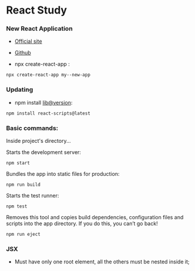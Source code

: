 # React Study

### New React Application

+ [Official site](https://facebook.github.io/create-react-app/ "Create React App")
+ [Github](https://github.com/facebook/create-react-app "facebook/create-react-app")


+ npx create-react-app <name of application>:
```
npx create-react-app my--new-app
```

### Updating

+ npm install <lib@version>:
```
npm install react-scripts@latest
```

### Basic commands:

Inside project's directory...


Starts the development server:
```
npm start
```

Bundles the app into static files for production:
```
npm run build
```

Starts the test runner:
```
npm test
```
    
Removes this tool and copies build dependencies, configuration files and scripts into the app directory. If you do this, 
you can’t go back!

```
npm run eject
```

### JSX

+ Must have only one root element, all the others must be nested inside it; 